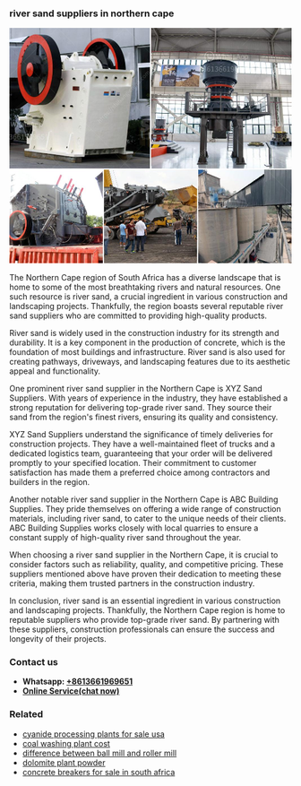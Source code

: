 <h3>river sand suppliers in northern cape</h3><img src='1708498266.jpg' alt=''><p>The Northern Cape region of South Africa has a diverse landscape that is home to some of the most breathtaking rivers and natural resources. One such resource is river sand, a crucial ingredient in various construction and landscaping projects. Thankfully, the region boasts several reputable river sand suppliers who are committed to providing high-quality products.</p><p>River sand is widely used in the construction industry for its strength and durability. It is a key component in the production of concrete, which is the foundation of most buildings and infrastructure. River sand is also used for creating pathways, driveways, and landscaping features due to its aesthetic appeal and functionality.</p><p>One prominent river sand supplier in the Northern Cape is XYZ Sand Suppliers. With years of experience in the industry, they have established a strong reputation for delivering top-grade river sand. They source their sand from the region's finest rivers, ensuring its quality and consistency.</p><p>XYZ Sand Suppliers understand the significance of timely deliveries for construction projects. They have a well-maintained fleet of trucks and a dedicated logistics team, guaranteeing that your order will be delivered promptly to your specified location. Their commitment to customer satisfaction has made them a preferred choice among contractors and builders in the region.</p><p>Another notable river sand supplier in the Northern Cape is ABC Building Supplies. They pride themselves on offering a wide range of construction materials, including river sand, to cater to the unique needs of their clients. ABC Building Supplies works closely with local quarries to ensure a constant supply of high-quality river sand throughout the year.</p><p>When choosing a river sand supplier in the Northern Cape, it is crucial to consider factors such as reliability, quality, and competitive pricing. These suppliers mentioned above have proven their dedication to meeting these criteria, making them trusted partners in the construction industry.</p><p>In conclusion, river sand is an essential ingredient in various construction and landscaping projects. Thankfully, the Northern Cape region is home to reputable suppliers who provide top-grade river sand. By partnering with these suppliers, construction professionals can ensure the success and longevity of their projects.</p><h3>Contact us</h3><ul><li><strong>Whatsapp:&nbsp;<a href="https://wa.me/8613661969651">+8613661969651</a></strong></li><li><a href="https://swt.shibang-china.com/?git&amp;zhl&amp;river sand suppliers in northern cape"><strong>Online Service(chat now)</strong></a></li></ul><h3>Related</h3><ul><li><a href='cyanide processing plants for sale usa.md'>cyanide processing plants for sale usa</a></li><li><a href='coal washing plant cost.md'>coal washing plant cost</a></li><li><a href='difference between ball mill and roller mill.md'>difference between ball mill and roller mill</a></li><li><a href='dolomite plant powder.md'>dolomite plant powder</a></li><li><a href='concrete breakers for sale in south africa.md'>concrete breakers for sale in south africa</a></li></ul>